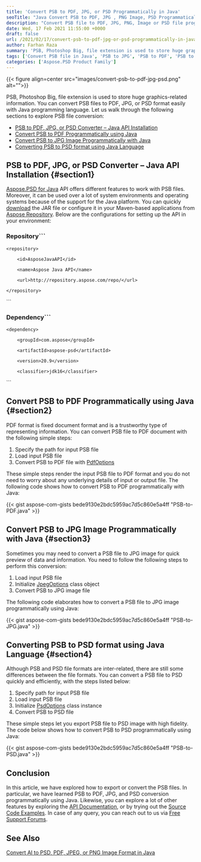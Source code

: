 ```yaml
---
title: 'Convert PSB to PDF, JPG, or PSD Programmatically in Java'
seoTitle: "Java Convert PSB to PDF, JPG , PNG Image, PSD Programmatically"
description: "Convert PSB file to PDF, JPG, PNG, Image or PSD file programmatically using Java language. Export or change PSB files to supported file formats."
date: Wed, 17 Feb 2021 11:55:00 +0000
draft: false
url: /2021/02/17/convert-psb-to-pdf-jpg-or-psd-programmatically-in-java/
author: Farhan Raza
summary: 'PSB, Photoshop Big, file extension is used to store huge graphics-related information. You can convert PSB files to PDF, JPG, or PSD format easily with Java programming language. Let us walk through the following sections to explore PSB file conversion.'
tags: ['Convert PSB file in Java', 'PSB to JPG', 'PSB to PDF', 'PSB to PSD']
categories: ['Aspose.PSD Product Family']
---
```




{{< figure align=center src="images/convert-psb-to-pdf-jpg-psd.png" alt="">}}


PSB, Photoshop Big, file extension is used to store huge graphics-related information. You can convert PSB files to PDF, JPG, or PSD format easily with Java programming language. Let us walk through the following sections to explore PSB file conversion:

*   [PSB to PDF, JPG, or PSD Converter – Java API Installation][1]
*   [Convert PSB to PDF Programmatically using Java][2]
*   [Convert PSB to JPG Image Programmatically with Java][3]
*   [Converting PSB to PSD format using Java Language][4]

## PSB to PDF, JPG, or PSD Converter – Java API Installation {#section1}

[Aspose.PSD for Java][5] API offers different features to work with PSB files. Moreover, it can be used over a lot of system environments and operating systems because of the support for the Java platform. You can quickly [download][6] the JAR file or configure it in your Maven-based applications from [Aspose Repository][7]. Below are the configurations for setting up the API in your environment:

### Repository```
<repositories>

    <repository>

        <id>AsposeJavaAPI</id>

        <name>Aspose Java API</name>

        <url>http://repository.aspose.com/repo/</url>

    </repository>

</repositories>
```

### Dependency```
 <dependencies>

    <dependency>

        <groupId>com.aspose</groupId>

        <artifactId>aspose-psd</artifactId>

        <version>20.9</version>

        <classifier>jdk16</classifier>

   </dependency>

</dependencies>
```

## Convert PSB to PDF Programmatically using Java {#section2}

PDF format is fixed document format and is a trustworthy type of representing information. You can convert PSB file to PDF document with the following simple steps:

1.  Specify the path for input PSB file
2.  Load input PSB file
3.  Convert PSB to PDF file with [PdfOptions][8]

These simple steps render the input PSB file to PDF format and you do not need to worry about any underlying details of input or output file. The following code shows how to convert PSB to PDF programmatically with Java:

{{< gist aspose-com-gists bede9130e2bdc5959ac7d5c860e5a4ff "PSB-to-PDF.java" >}}

## Convert PSB to JPG Image Programmatically with Java {#section3}

Sometimes you may need to convert a PSB file to JPG image for quick preview of data and information. You need to follow the following steps to perform this conversion:

1.  Load input PSB file
2.  Initialize [JpegOptions][9] class object
3.  Convert PSB to JPG image file

The following code elaborates how to convert a PSB file to JPG image programmatically using Java:

{{< gist aspose-com-gists bede9130e2bdc5959ac7d5c860e5a4ff "PSB-to-JPG.java" >}}

## Converting PSB to PSD format using Java Language {#section4}

Although PSB and PSD file formats are inter-related, there are still some differences between the file formats. You can convert a PSB file to PSD quickly and efficiently, with the steps listed below:

1.  Specify path for input PSB file
2.  Load input PSB file
3.  Initialize [PsdOptions][10] class instance
4.  Convert PSB to PSD file

These simple steps let you export PSB file to PSD image with high fidelity. The code below shows how to convert PSB to PSD programmatically using Java:

{{< gist aspose-com-gists bede9130e2bdc5959ac7d5c860e5a4ff "PSB-to-PSD.java" >}}

## Conclusion

In this article, we have explored how to export or convert the PSB files. In particular, we have learned PSB to PDF, JPG, and PSD conversion programmatically using Java. Likewise, you can explore a lot of other features by exploring the [API Documentation][11], or by trying out the [Source Code Examples][12]. In case of any query, you can reach out to us via [Free Support Forums][13].

## See Also

[Convert AI to PSD, PDF, JPEG, or PNG Image Format in Java][14]




[1]: #section1
[2]: #section2
[3]: #section3
[4]: #section4
[5]: https://products.aspose.com/psd/java
[6]: https://releases.aspose.com/
[7]: https://repository.aspose.com/webapp/#/artifacts/browse/tree/General/repo/com/aspose/aspose-psd
[8]: https://apireference.aspose.com/psd/java/com.aspose.psd.imageoptions/PdfOptions
[9]: https://apireference.aspose.com/psd/java/com.aspose.psd.imageoptions/JpegOptions
[10]: https://apireference.aspose.com/psd/java/com.aspose.psd.imageoptions/PsdOptions
[11]: https://docs.aspose.com/psd/java/
[12]: https://github.com/aspose-psd/Aspose.PSD-for-Java
[13]: https://forum.aspose.com/c/psd
[14]: https://blog.aspose.com/2020/12/19/convert-ai-to-psd-pdf-jpeg-or-png-image-format-in-java/






